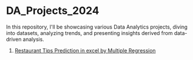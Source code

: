 # DA_Projects_2024
In this repository, I'll be showcasing various Data Analytics projects, diving into datasets, analyzing trends, and presenting insights derived from data-driven analysis.

1. [Restaurant Tips Prediction in excel by Multiple Regression](https://github.com/Obparadox/DA_Projects_2024/tree/master/Restaurant%20Tip%20Prediction%20in%20Excel)
